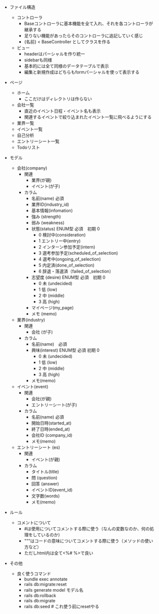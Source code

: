 * ファイル構造
    * コントローラ
        * Baseコントローラに基本機能を全て入れ、それを各コントローラが継承する
        * 足りない機能があったらそのコントローラに追記していく感じ
        * {名前} < BaseController としてクラスを作る
    * ビュー
        * headerはパーシャルを作り統一
        * sidebarも同様
        * 基本的には全て同様のデータテーブルで表示
        * 編集と新規作成はどちらもformパーシャルを使って表示する

* ページ
    * ホーム
        * ここだけはディレクトリは作らない
    * 会社一覧
        * 直近のイベント日程・イベント名も表示
        * 関連するイベントで絞り込まれたイベント一覧に飛べるようにする
    * 業界一覧
    * イベント一覧
    * 自己分析
    * エントリーシート一覧
    * Todoリスト

* モデル
    * 会社(company)
        * 関連
            * 業界(が親)
            * イベント(が子)
        * カラム
            * 名前(name) 必須 
            * 業界ID(industry_id)
            * 基本情報(infomation)
            * 強み (strength)
            * 弱み (weakness)
            * 状態(status) ENUM型 必須　初期 0
                * 0 検討中(consideration)
                * 1 エントリー中(entry)
                * 2 インターン参加予定(intern)
                * 3 選考参加予定(scheduled_of_selection)
                * 4 選考中(ongoing_of_selection)
                * 5 内定済(done_of_selection)
                * 6 辞退・落選済（failed_of_selection）
            * 志望度 (desire) ENUM型 必須　初期 0
                * 0 未 (undecided)
                * 1 低 (low)
                * 2 中 (middle)
                * 3 高 (high)
            * マイページ(my_page)
            * メモ (memo)
    * 業界(industry)
        * 関連
            * 会社 (が子)
        * カラム
            * 名前(name)　必須
            * 興味(interest) ENUM型 必須 初期 0
                * 0 未 (undecided)
                * 1 低 (low)
                * 2 中 (middle)
                * 3 高 (high)
            * メモ(memo)
    * イベント(event)
        * 関連
            * 会社(が親)
            * エントリーシート(が子)
        * カラム
            * 名前(name) 必須
            * 開始日時(started_at)
            * 終了日時(ended_at)
            * 会社ID (company_id)
            * メモ(memo)
    * エントリーシート (es)
        * 関連
            * イベント(が親)
        * カラム
            * タイトル(title) 
            * 問 (question) 
            * 回答 (answer)
            * イベントID(event_id)
            * 文字数(words)
            * メモ(memo)

* ルール
    * コメントについて
        * #は使用についてコメントする際に使う（なんの変数なのか、何の処理をしているのか）
        * """はコードの意味についてコメントする際に使う（メソッドの使い方など）
        * ただしhtml内は全て<%#  %>で良い
* その他
    * 良く使うコマンド
        * bundle exec annotate
        * rails db:migrate:reset
        * rails generate model モデル名
        * rails db:rollback
        * rails db:migrate
        * rails db:seed # これ使う前にresetやる
